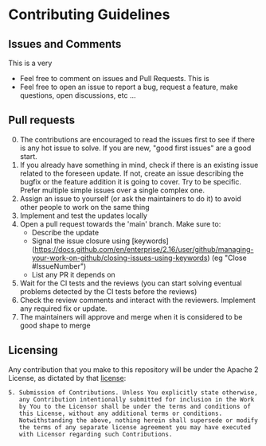 # Contributing Guidelines

## Issues and Comments

This is a very

* Feel free to comment on issues and Pull Requests. This is
* Feel free to open an issue to report a bug, request a feature, make questions, open discussions, etc ...

## Pull requests

0. The contributions are encouraged to read the issues first to see if there is any hot issue to solve. If you are new, "good first issues" are a good start.
1. If you already have something in mind, check if there is an existing issue related to the foreseen update. If not, create an issue describing the bugfix or the feature addition it is going to cover. Try to be specific. Prefer multiple simple issues over a single complex one.
2. Assign an issue to yourself (or ask the maintainers to do it) to avoid other people to work on the same thing
3. Implement and test the updates locally
4. Open a pull request towards the 'main' branch. Make sure to:
   - Describe the update
   - Signal the issue closure using [keywords] (https://docs.github.com/en/enterprise/2.16/user/github/managing-your-work-on-github/closing-issues-using-keywords) (eg "Close #IssueNumber")
   - List any PR it depends on
5. Wait for the CI tests and the reviews (you can start solving eventual problems detected by the CI tests before the reviews)
6. Check the review comments and interact with the reviewers. Implement any required fix or update.
7. The maintainers will approve and merge when it is considered to be good shape to merge

## Licensing

Any contribution that you make to this repository will
be under the Apache 2 License, as dictated by that
[license](http://www.apache.org/licenses/LICENSE-2.0.html):

~~~
5. Submission of Contributions. Unless You explicitly state otherwise,
   any Contribution intentionally submitted for inclusion in the Work
   by You to the Licensor shall be under the terms and conditions of
   this License, without any additional terms or conditions.
   Notwithstanding the above, nothing herein shall supersede or modify
   the terms of any separate license agreement you may have executed
   with Licensor regarding such Contributions.
~~~
